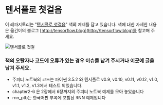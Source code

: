 # 텐서플로 첫걸음

이 레파지토리는 "[텐서플로 첫걸음](https://tensorflow.blog/%ED%85%90%EC%84%9C%ED%94%8C%EB%A1%9C-%EC%B2%AB%EA%B1%B8%EC%9D%8C/)" 책의 예제를 담고 있습니다. 책에 대한 자세한 내용은 옮긴이의 블로그 [http://tensorflow.blog](http://tensorflow.blog)를 참고해 주세요.

![텐서플로 첫걸](cover.jpg)

### 책의 오탈자나 코드에 오류가 있는 경우 이슈를 남겨 주시거나 [이곳](https://tensorflowkorea.wordpress.com/%ED%85%90%EC%84%9C%ED%94%8C%EB%A1%9C-%EC%B2%AB%EA%B1%B8%EC%9D%8C/)에 글을 남겨 주세요.

- 주피터 노트북의 코드는 파이썬 3.5.2 와 텐서플로 v0.9, v0.10, v0.11, v0.12, v1.0, v1.1, v1.2, v1.3에서 테스트 되었습니다.
- chapter2-6 은 2장에서 6장까지의 주피터 노트북 예제를 모아 놓았습니다
- rnn_ptb는 한국어판 부록에 포함된 RNN 예제입니다
